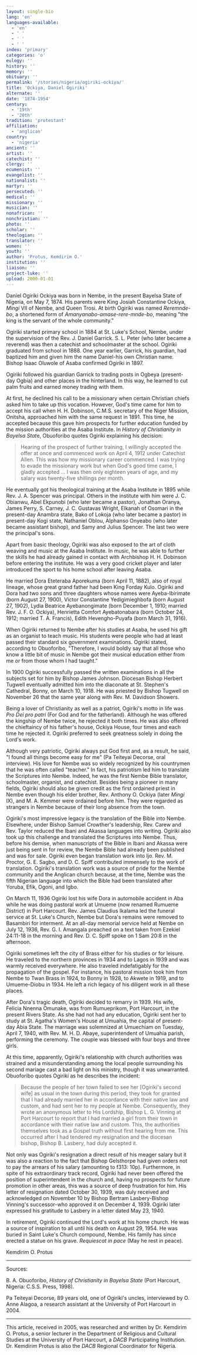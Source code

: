 ```yaml
---
layout: single-bio
lang: 'en'
languages-available:
  - 'en'
  - ' '
  - ' '
  - ' '
index: 'primary'
categories: 'o'
eulogy: ''
history: ''
memory: ''
obituary: ''
permalink: '/stories/nigeria/ogiriki-ockiya/'
title: 'Ockiya, Daniel Ogiriki'
alternate: ''
date: '1874-1954'
century:
  - '19th'
  - '20th'
tradition: 'protestant'
affiliation:
  - 'anglican'
country:
  - 'nigeria'
ancient: ''
artist: ''
catechist: ''
clergy: ''
ecumenist: ''
evangelist: ''
nationalist: ''
martyr: ''
persecuted: ''
medical: ''
missionary: ''
musician: ''
nonafrican: ''
nonchristian: ''
photo: ''
scholar: ''
theologian: ''
translator: ''
women: ''
youth: ''
author: 'Protus, Kemdirim O.'
institution: ''
liaison: ''
project-luke: ''
upload: 2000-01-01
---
```



Daniel Ogiriki Ockiya was born in Nembe, in the present Bayelsa State of Nigeria, on May 7, 1874. His parents were King Josiah Constantine Ockiya, *Mingi* VII of Nembe, and Queen Trosi. At birth Ogiriki was named *Reremnde-bo*, a shortened form of *Amanyanabo-amase-rere-mnde-bo*, meaning "the king is the servant of the whole community."

Ogiriki started primary school in 1884 at St. Luke's School, Nembe, under the supervision of the Rev. J. Daniel Garrick.  S. L. Peter (who later became a reverend) was then a catechist and schoolmaster at the school. Ogiriki graduated from school in 1888. One year earlier, Garrick, his guardian, had baptized him and given him the name Daniel-his own Christian name. Bishop Isaac Oluwole of Asaba confirmed Ogiriki in 1897.

Ogiriki followed his guardian Garrick to trading posts in Ogbeya (present-day Ogbia) and other places in the hinterland. In this way, he learned to cut palm fruits and earned money trading with them.

At first, he declined his call to be a missionary when certain Christian chiefs asked him to take up this vocation. However, God's time came for him to accept his call when H. H. Dobinson, C.M.S. secretary of the Niger Mission, Onitsha, approached him with the same request in 1891. This time, he accepted because this gave him prospects for further education funded by the mission authorities at the Asaba Institute. In *History of Christianity in Bayelsa Stat*e,  Obuoforibo quotes Ogiriki explaining his decision:

> Hearing of the prospect of further training, I willingly accepted the offer at once and commenced work on April 4, 1912 under Catechist Allen. This was how my missionary career commenced. I was trying to evade the missionary work but when God's good time came, I gladly accepted … I was then only eighteen years of age, and my salary was twenty-five shillings per month.
> 

He eventually got his theological training at the Asaba Institute in 1895 while Rev. J. A. Spencer was principal. Others in the institute with him were J. C. Obianwu, Abel Ekpunobi (who later became a pastor), Jonathan Oranya, James Perry, S. Carney, J. C. Gustavas Wright, Elkanah of Osomari in the present-day Anambra state, Bako of Lokoja (who later became a pastor) in present-day Kogi state, Nathaniel Oblou, Alphanso Onyeabo (who later became assistant bishop), and Samy and Julius Spencer. The last two were the principal's sons.

Apart from basic theology, Ogiriki was also exposed to the art of cloth weaving and music at the Asaba Institute. In music, he was able to further the skills he had already gained in contact with Archbishop H. H. Dobinson before entering the institute. He was a very good cricket player and later introduced the sport to his home school after leaving Asaba.

He married Dora Eteteraba Aporekuma (born April 11, 1882), also of royal lineage, whose great grand father had been King Forday Kulo. Ogiriki and Dora had two sons and three daughters whose names were Ayeba-Ibirimate (born August 27, 1900), Victor Constantine Yedigimieghbofa (born August 27, 1902), Lydia Beatrice Ayebanongimate (born December 1, 1910; married Rev. J. F. O. Ockiya), Henrietta Comfort Ayebatonabara (born October 24, 1912; married T. A. Francis), Edith Hevengho-Puyafa (born March 31, 1916).

When Ogiriki returned to Nembe after his studies at Asaba, he used his gift as an organist to teach music. His students were people who had at least passed their standard six government examinations. Ogiriki stated, according to Obuoforibo, "Therefore, I would boldly say that all those who know a little bit of music in Nembe got their musical education either from me or from those whom I had taught."

In 1900 Ogiriki successfully passed the written examinations in all the subjects set for him by Bishop James Johnson. Diocesan Bishop Herbert Tugwell eventually admitted him into the diaconate at St. Stephen's Cathedral, Bonny, on March 10, 1918. He was priested by Bishop Tugwell on November 26 that the same year along with Rev. M. Davidson Showers.

Being a lover of Christianity as well as a patriot, Ogiriki's motto in life was *Pro Dei pro patri* (For God and for the fatherland). Although he was offered the kingship of Nembe twice, he rejected it both times. He was also offered the chieftaincy of his father's house, Ockiya House, four times and each time he rejected it. Ogiriki preferred to seek greatness solely in doing the Lord's work.

Although very patriotic, Ogiriki always put God first and, as a result, he said, "I found all things become easy for me" (Pa Teiteyai Decorse, oral interview). His love for Nembe was so widely recognized by his countrymen that he was often called "teacher." In fact, his patriotism led him to translate the Scriptures into Nembe. Indeed, he was the first Nembe Bible translator, schoolmaster, organist, and catechist. Besides being a pioneer in many fields, Ogiriki should also be given credit as the first ordained priest in Nembe even though his elder brother, Rev. Anthony O. Ockiya (later *Mingi* IX), and M. A. Kemmer were ordained before him. They were regarded as strangers in Nembe because of their long absence from the town.

Ogiriki's most impressive legacy is the translation of the Bible into Nembe. Elsewhere, under Bishop Samuel Crowther's leadership, Rev. Carew and Rev. Taylor reduced the Ibani and Akassa languages into writing. Ogiriki also took up this challenge and translated the Scriptures into Nembe. Thus, before his demise, when manuscripts of the Bible in Ibani and Akassa were just being sent in for review, the Nembe Bible had already been published and was for sale. Ogiriki even began translation work into Ijo. Rev. M. Proctor, G. E. Sagbo, and D. C. Spiff contributed immensely to the work of translation. Ogiriki's translation work was a source of pride for the Nembe community and the Anglican church because, at the time, Nembe was the fifth Nigerian language into which the Bible had been translated after Yoruba, Efik, Ogoni, and Igbo.

On March 11, 1936 Ogiriki lost his wife Dora in automobile accident in Aba while he was doing pastoral work at Umueme (now renamed Rumueme District) in Port Harcourt. Rev. James Claudius Ikalama led the funeral service at St. Luke's Church, Nembe but Dora's remains were removed to Basambiri for interment. At an all-day memorial service held at Nembe on July 12, 1936, Rev. G. I. Amangala preached on a text taken from Ezekiel 24:11-18 in the morning and Rev. D. C. Spiff spoke on 1 Sam 20:8 in the afternoon.

Ogiriki sometimes left the city of Brass either for his studies or for leisure. He traveled to the northern provinces in 1934 and to Lagos in 1939 and was warmly received everywhere. He also traveled indefatigably for the propagation of the gospel. For instance, his pastoral mission took him from Nembe to Twan Brass in 1924, to Bonny in 1928, to Akwete in 1919, and to Umueme-Diobu in 1934. He left a rich legacy of his diligent work in all these places.

After Dora's tragic death, Ogiriki decided to remarry in 1939. His wife, Felicia Nnenna Omunake, was from Rumueprikom, Port Harcourt, in the present Rivers State. As she had not had any education, Ogiriki sent her to study at St. Agatha's Women's House at Umuahia, the capital of present-day Abia State. The marriage was solemnized at Umuechiam on Tuesday, April 7, 1940, with Rev. M. H. D. Abaye, superintendent of Umuahia parish, performing the ceremony. The couple was blessed with four boys and three girls.

At this time, apparently, Ogiriki's relationship with church authorities was strained and a misunderstanding among the local people surrounding his second mariage cast a bad light on his ministry, though it was unwarranted. Obuoforibo quotes Ogiriki as he describes the incident:

> Because the people of her town failed to see her [Ogiriki's second wife] as usual in the town during this period, they took for granted that I had already married her in accordance with their native law and custom, and had sent her to my people at Nembe. Consequently, they wrote an anonymous letter to His Lordship, Bishop L. G. Vinning at Port Harcourt to report that I had married a girl from their town in accordance with their native law and custom. This, the authorities themselves took as a Gospel truth without first hearing from me. This occurred after I had tendered my resignation and the diocesan bishop, Bishop B. Lasbery, had duly accepted it.

Not only was Ogiriki's resignation a direct result of his meager salary but it was also a reaction to the fact that Bishop Gelsthorpe had given orders not to pay the arrears of his salary (amounting to f313: 10p). Furthermore, in spite of his extraordinary track record, Ogiriki had never been offered the position of superintendent in the church and, having no prospects for future promotion in other areas, this was a source of deep frustration for him. His letter of resignation dated October 30, 1939, was duly received and acknowledged on November 10 by Bishop Bertram Lasbery-Bishop Vinning's successor-who approved it on December 4, 1939. Ogiriki later expressed his gratitude to Lasbery in a letter dated May 23, 1940.

In retirement, Ogiriki continued the Lord's work at his home church. He was a source of inspiration to all until his death on August 29, 1954. He was buried in Saint Luke's Church compound, Nembe. His family has since erected a statue on his grave. *Requiescat in pace* (May he rest in peace).

Kemdirim O. Protus

---

Sources:

B. A. Obuoforibo, *History of Christianity in Bayelsa State* (Port Harcourt, Nigeria: C.S.S. Press, 1998).

Pa Teiteyai Decorse, 89 years old, one of Ogiriki's uncles, interviewed by O. Anne Alagoa, a research assistant at the University of Port Harcourt in 2004.

---

This article, received in 2005, was researched and written by Dr. Kemdirim O. Protus,
a senior lecturer in the Department of Religious and Cultural Studies at the University of Port Harcourt, a *DACB* Participating Institution. Dr. Kemdirim Protus is also the *DACB* Regional Coordinator for Nigeria.